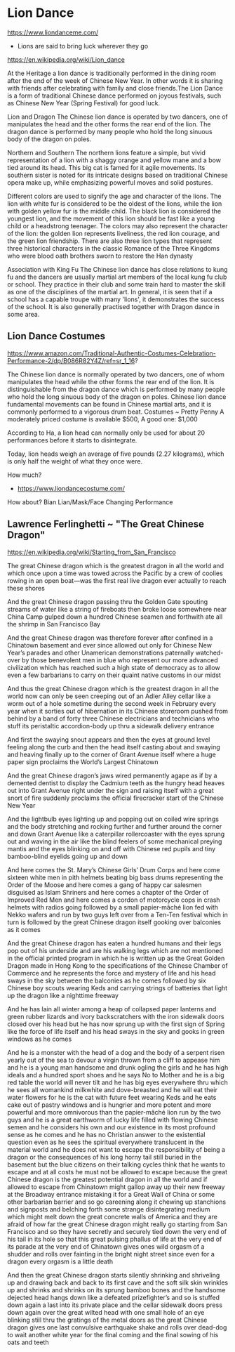# Lion Dance

https://www.liondanceme.com/

* Lions are said to bring luck wherever they go

https://en.wikipedia.org/wiki/Lion_dance


At the Heritage a lion dance is traditionally performed in the dining room after the end of the week of Chinese New Year. In other words it is sharing with friends after celebrating with family and close friends.The Lion Dance is a form of traditional Chinese dance performed on joyous festivals, such as Chinese New Year (Spring Festival) for good luck.

Lion and Dragon
The Chinese lion dance is operated by two dancers, one of manipulates the head and the other forms the rear end of the lion. The dragon dance is performed by many people who hold the long sinuous body of the dragon on poles.

Northern and Southern
The northern lions feature a simple, but vivid representation of a lion with a shaggy orange and yellow mane and a bow tied around its head. This big cat is famed for it agile movements. Its southern sister is noted for its intricate designs based on traditional Chinese opera make up, while emphasizing powerful moves and solid postures.

Different colors are used to signify the age and character of the lions. The lion with white fur is considered to be the oldest of the lions, while the lion with golden yellow fur is the middle child. The black lion is considered the youngest lion, and the movement of this lion should be fast like a young child or a headstrong teenager. The colors may also represent the character of the lion: the golden lion represents liveliness, the red lion courage, and the green lion friendship. There are also three lion types that represent three historical characters in the classic Romance of the Three Kingdoms who were blood oath brothers sworn to restore the Han dynasty

Association with King Fu
The Chinese lion dance has close relations to kung fu and the dancers are usually martial art members of the local kung fu club or school. They practice in their club and some train hard to master the skill as one of the disciplines of the martial art. In general, it is seen that if a school has a capable troupe with many 'lions', it demonstrates the success of the school. It is also generally practised together with Dragon dance in some area.

## Lion Dance Costumes

https://www.amazon.com/Traditional-Authentic-Costumes-Celebration-Performance-2/dp/B086R82Y4Z/ref=sr_1_16?

The Chinese lion dance is normally operated by two dancers, one of whom manipulates the head while the other forms the rear end of the lion. It is distinguishable from the dragon dance which is performed by many people who hold the long sinuous body of the dragon on poles. Chinese lion dance fundamental movements can be found in Chinese martial arts, and it is commonly performed to a vigorous drum beat.
Costumes ~ Pretty Penny
A moderately priced costume is available $500, A good one: $1,000

According to Ha, a lion head can normally only be used for about 20 performances before it starts to disintegrate.

Today, lion heads weigh an average of five pounds (2.27 kilograms), which is only half the weight of what they once were.

How much?

* https://www.liondancecostume.com/


How about?
Bian Lian/Mask/Face Changing Performance


## Lawrence Ferlinghetti ~ "The Great Chinese Dragon"
https://en.wikipedia.org/wiki/Starting_from_San_Francisco


The great Chinese dragon which is the greatest dragon in all the
world and which once upon a time was towed across the
Pacific by a crew of coolies rowing in an open boat—was
the first real live dragon ever actually to reach these shores

And the great Chinese dragon passing thru the Golden Gate
spouting streams of water like a string of fireboats then broke
loose somewhere near China Camp gulped down a hundred
Chinese seamen and forthwith ate all the shrimp in San Francisco Bay

And the great Chinese dragon was therefore forever after confined
in a Chinatown basement and ever since allowed out only for
Chinese New Year’s parades and other Unamerican demonstrations
paternally watched-over by those benevolent men in
blue who represent our more advanced civilization which has
reached such a high state of democracy as to allow even a
few barbarians to carry on their quaint native customs in our midst

And thus the great Chinese dragon which is the greatest dragon
in all the world now can only be seen creeping out of an
Adler Alley cellar like a worm out of a hole sometime during
the second week in February every year when it sorties out
of hibernation in its Chinese storeroom pushed from behind
by a band of forty three Chinese electricians and technicians
who stuff its peristaltic accordion-body up thru a sidewalk
delivery entrance

And first the swaying snout appears and then the eyes at ground
level feeling along the curb and then the head itself casting
about and swaying and heaving finally up to the corner of
Grant Avenue itself where a huge paper sign proclaims the
World’s Largest Chinatown

And the great Chinese dragon’s jaws wired permanently agape as
if by a demented dentist to display the Cadmium teeth as the
hungry head heaves out into Grant Avenue right under the
sign and raising itself with a great snort of fire suddenly proclaims
the official firecracker start of the Chinese New Year

And the lightbulb eyes lighting up and popping out on coiled wire
springs and the body stretching and rocking further and
further around the corner and down Grant Avenue like a
caterpillar rollercoaster with the eyes sprung out and waving
in the air like the blind feelers of some mechanical preying
mantis and the eyes blinking on and off with Chinese red
pupils and tiny bamboo-blind eyelids going up and down

And here comes the St. Mary’s Chinese Girls’ Drum Corps and
here come sixteen white men in pith helmets beating big bass
drums representing the Order of the Moose and here comes
a gang of happy car salesmen disguised as Islam Shriners
and here comes a chapter of the Order of Improved Red Men
and here comes a cordon of motorcycle cops in crash helmets
with radios going followed by a small papier-mâché lion fed
with Nekko wafers and run by two guys left over from a
Ten-Ten festival which in turn is followed by the great
Chinese dragon itself gooking over balconies as it comes

And the great Chinese dragon has eaten a hundred humans and
their legs pop out of his underside and are his walking legs
which are not mentioned in the official printed program in
which he is written up as the Great Golden Dragon made in
Hong Kong to the specifications of the Chinese Chamber of
Commerce and he represents the force and mystery of life
and his head sways in the sky between the balconies as he
comes followed by six Chinese boy scouts wearing Keds and
carrying strings of batteries that light up the dragon like a
nighttime freeway

And he has lain all winter among a heap of collapsed paper
lanterns and green rubber lizards and ivory backscratchers
with the iron sidewalk doors closed over his head but he has
now sprung up with the first sign of Spring like the force of
life itself and his head sways in the sky and gooks in green
windows as he comes

And he is a monster with the head of a dog and the body of a
serpent risen yearly out of the sea to devour a virgin thrown
from a cliff to appease him and he is a young man handsome
and drunk ogling the girls and he has high ideals and a
hundred sport shoes and he says No to Mother and he is a
big red table the world will never tilt and he has big eyes
everywhere thru which he sees all womankind milkwhite and
dove-breasted and he will eat their water flowers for he is the
cat with future feet wearing Keds and he eats cake out of
pastry windows and is hungrier and more potent and more
powerful and more omnivorous than the papier-mâché lion
run by the two guys and he is a great earthworm of lucky life
filled with flowing Chinese semen and he considers his own
and our existence in its most profound sense as he comes and
he has no Christian answer to the existential question even
as he sees the spiritual everywhere translucent in the material
world and he does not want to escape the responsibility of
being a dragon or the consequences of his long horny tail still
buried in the basement but the blue citizens on their talking
cycles think that he wants to escape and at all costs he must
not be allowed to escape because the great Chinese dragon
is the greatest potential dragon in all the world and if allowed
to escape from Chinatown might gallop away up their new
freeway at the Broadway entrance mistaking it for a Great
Wall of China or some other barbarian barrier and so go
careening along it chewing up stanchions and signposts and
belching forth some strange disintegrating medium which
might melt down the great concrete walls of America and
they are afraid of how far the great Chinese dragon might
really go starting from San Francisco and so they have
secretly and securely tied down the very end of his
tail in its
hole
so that
this great pulsing phallus of life at the very end of its parade
at the very end of Chinatown gives ones wild orgasm of a shudder
and rolls over fainting in the bright night street since even
for a dragon every orgasm is a little death

And then the great Chinese dragon starts silently shrinking and
shriveling up and drawing back and back to its first cave
and the soft silk skin wrinkles up and shrinks and
shrinks on its sprung bamboo bones and the handsome
dejected head hangs down like a defeated prizefighter’s and
so is stuffed down again a last into its private place and the
cellar sidewalk doors press down again over the great wilted
head with one small hole of an eye blinking still thru the
gratings of the metal doors as the great Chinese dragon gives
one last convulsive earthquake shake and rolls over dead-dog
to wait another white year for the final coming and the final
sowing of his oats and teeth



